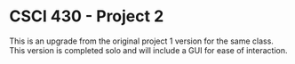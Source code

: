 # CSCI 430 - Project 2

This is an upgrade from the original project 1 version for the same class. This version is completed solo and will include a GUI for ease of interaction.